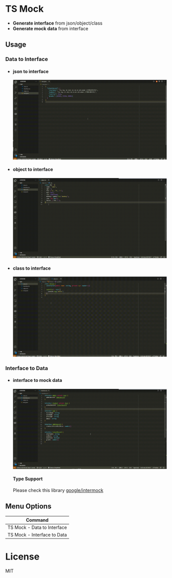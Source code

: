 # TS Mock

- **Generate interface** from json/object/class
- **Generate mock data** from interface

## Usage

### Data to Interface

- #### json to interface
  ![json to interface](https://github.com/981377660LMT/vscode-plugin/blob/ts-interface-mock/src/images/json.gif?raw=true)
- #### object to interface
  ![object to interface](https://github.com/981377660LMT/vscode-plugin/blob/ts-interface-mock/src/images/obj.gif?raw=true)
- #### class to interface
  ![class to interface](https://github.com/981377660LMT/vscode-plugin/blob/ts-interface-mock/src/images/class.gif?raw=true)

### Interface to Data

- #### interface to mock data

  ![interface to mock data](https://github.com/981377660LMT/vscode-plugin/blob/ts-interface-mock/src/images/inter.gif?raw=true)

  #### Type Support

  Please check this library [google/intermock](https://github.com/google/intermock)

## Menu Options

| Command                     |
| --------------------------- |
| TS Mock - Data to Interface |
| TS Mock - Interface to Data |

# License

MIT
